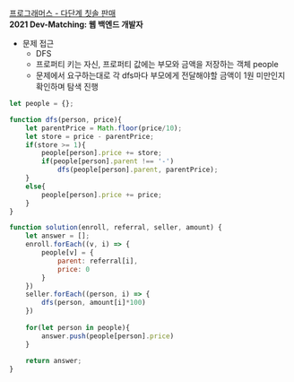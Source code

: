 [프로그래머스 - 다단계 칫솔 판매](https://programmers.co.kr/learn/courses/30/lessons/77486)<br>
**2021 Dev-Matching: 웹 백엔드 개발자**

- 문제 접근
    - DFS
    - 프로퍼티 키는 자신, 프로퍼티 값에는 부모와 금액을 저장하는 객체 people
    - 문제에서 요구하는대로 각 dfs마다 부모에게 전달해야할 금액이 1원 미만인지 확인하며 탐색 진행

```javascript
let people = {};

function dfs(person, price){
    let parentPrice = Math.floor(price/10);
    let store = price - parentPrice;
    if(store >= 1){
        people[person].price += store;
        if(people[person].parent !== '-')
            dfs(people[person].parent, parentPrice);
    }
    else{
        people[person].price += price;
    }
}

function solution(enroll, referral, seller, amount) {
    let answer = [];
    enroll.forEach((v, i) => {
        people[v] = {
            parent: referral[i],
            price: 0
        }
    })
    seller.forEach((person, i) => {
        dfs(person, amount[i]*100)
    })
    
    for(let person in people){
        answer.push(people[person].price)
    }
    
    return answer;
}
```
